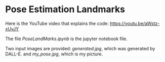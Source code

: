 # Pose Estimation Landmarks
Here is the YouTube video that explains the code: https://youtu.be/aWstz-xUyJY

The file *PoseLandMarks.ipynb* is the jupyter notebook file. 

Two input images are provided: *generated.jpg*, which was generated by DALL-E. and *my_pose.jpg*, which is my picture.

